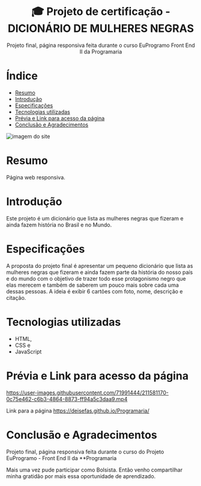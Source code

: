 <h1 align="center"> 🎓 Projeto de certificação - DICIONÁRIO DE MULHERES NEGRAS</h1>
<p align="center">Projeto final, página responsiva feita durante o curso EuProgramo Front End II da Programaria<p/>


# Índice 

* [Resumo](#resumo)
* [Introdução](#introdução)
* [Especificações](#especificações)
* [Tecnologias utilizadas](#tecnologias-utilizadas)
* [Prévia e Link para acesso da página](#prévia-e-link-para-acesso-da-página)
* [Conclusão e Agradecimentos](#conclusão-e-agradecimentos)


![imagem do site](https://user-images.githubusercontent.com/71991444/211575828-bdcde343-7748-434e-a2ee-c41d4c9a6be1.png)


# Resumo

Página web responsiva.


# Introdução 

Este projeto é um dicionário que lista as mulheres negras que 
fizeram e ainda fazem história no Brasil e no Mundo.

# Especificações

A proposta do projeto final é apresentar um pequeno dicionário que lista as mulheres negras que fizeram e ainda fazem parte da história do nosso país e do mundo com o objetivo de trazer todo esse protagonismo negro que elas merecem e também de saberem um pouco mais sobre cada uma dessas pessoas. A ideia é exibir 6 cartões com foto, nome, descrição e citação.


#  Tecnologias utilizadas

- HTML, 
- CSS e 
- JavaScript 


# Prévia e Link para acesso da página



https://user-images.githubusercontent.com/71991444/211581170-0c75e462-c6b3-4864-8873-ff94a5c3daa9.mp4


Link para a página https://deisefas.github.io/Programaria/

# Conclusão e Agradecimentos

Projeto final, página responsiva feita durante o curso do Projeto EuProgramo - Front End II da **Programaria

Mais uma vez pude participar como Bolsista. Então venho compartilhar minha gratidão por mais essa oportunidade de aprendizado. 


